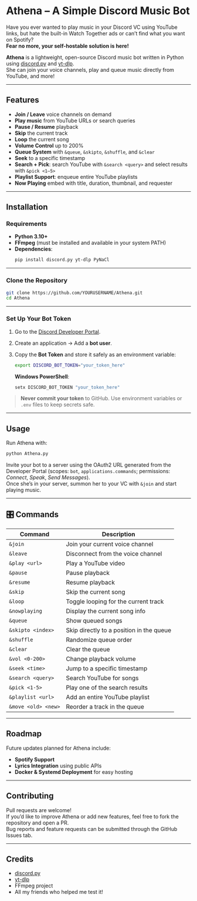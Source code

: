 # Athena – A Simple Discord Music Bot  

Have you ever wanted to play music in your Discord VC using YouTube links, but hate the built-in Watch Together ads or can’t find what you want on Spotify?  
**Fear no more, your self-hostable solution is here!**  

**Athena** is a lightweight, open-source Discord music bot written in Python using [discord.py](https://discordpy.readthedocs.io/) and [yt-dlp](https://github.com/yt-dlp/yt-dlp).  
She can join your voice channels, play and queue music directly from YouTube, and more! 

---

##  Features  

-  **Join / Leave** voice channels on demand  
-  **Play music** from YouTube URLs or search queries  
-  **Pause / Resume** playback  
-  **Skip** the current track  
-  **Loop** the current song  
-  **Volume Control** up to 200%  
-  **Queue System** with `&queue`, `&skipto`, `&shuffle`, and `&clear`  
-  **Seek** to a specific timestamp 
-  **Search + Pick**: search YouTube with `&search <query>` and select results with `&pick <1–5>`  
-  **Playlist Support**: enqueue entire YouTube playlists  
- **Now Playing** embed with title, duration, thumbnail, and requester   

---

##  Installation  

### Requirements  

- **Python 3.10+**  
- **FFmpeg** (must be installed and available in your system PATH)  
- **Dependencies**:  
  ```bash
  pip install discord.py yt-dlp PyNaCl
  ```

---

### Clone the Repository  

```bash
git clone https://github.com/YOURUSERNAME/Athena.git
cd Athena
```

---

### Set Up Your Bot Token  

1. Go to the [Discord Developer Portal](https://discord.com/developers/applications).  
2. Create an application → Add a **bot user**.  
3. Copy the **Bot Token** and store it safely as an environment variable:  

   ```bash
   export DISCORD_BOT_TOKEN="your_token_here"
   ```
   **Windows PowerShell**:
   ```powershell
   setx DISCORD_BOT_TOKEN "your_token_here"
   ```

>  **Never commit your token** to GitHub. Use environment variables or `.env` files to keep secrets safe.

---

##  Usage  

Run Athena with:  
```bash
python Athena.py
```

Invite your bot to a server using the OAuth2 URL generated from the Developer Portal (scopes: `bot`, `applications.commands`; permissions: *Connect*, *Speak*, *Send Messages*).  
Once she’s in your server, summon her to your VC with `&join` and start playing music.

---

## 🎛️ Commands  

| Command | Description |
|----------|-------------|
| `&join` | Join your current voice channel |
| `&leave` | Disconnect from the voice channel |
| `&play <url>` | Play a YouTube video |
| `&pause` | Pause playback |
| `&resume` | Resume playback |
| `&skip` | Skip the current song |
| `&loop` | Toggle looping for the current track |
| `&nowplaying` | Display the current song info |
| `&queue` | Show queued songs |
| `&skipto <index>` | Skip directly to a position in the queue |
| `&shuffle` | Randomize queue order |
| `&clear` | Clear the queue |
| `&vol <0-200>` | Change playback volume |
| `&seek <time>` | Jump to a specific timestamp |
| `&search <query>` | Search YouTube for songs |
| `&pick <1-5>` | Play one of the search results |
| `&playlist <url>` | Add an entire YouTube playlist |
| `&move <old> <new>` | Reorder a track in the queue |

---

##  Roadmap  

Future updates planned for Athena include:  
-  **Spotify Support**  
-  **Lyrics Integration** using public APIs  
-  **Docker & Systemd Deployment** for easy hosting  

---

##  Contributing  

Pull requests are welcome!  
If you’d like to improve Athena or add new features, feel free to fork the repository and open a PR.  
Bug reports and feature requests can be submitted through the GitHub Issues tab.

---

## Credits  

- [discord.py](https://github.com/Rapptz/discord.py)  
- [yt-dlp](https://github.com/yt-dlp/yt-dlp)  
- FFmpeg project  
- All my friends who helped me test it!  